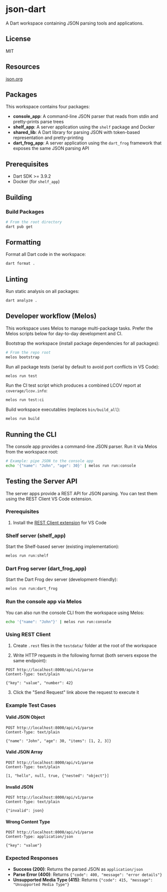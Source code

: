 # json-dart

A Dart workspace containing JSON parsing tools and applications.

## License

MIT

## Resources

[json.org](https://www.json.org/json-en.html)

## Packages

This workspace contains four packages:

- **console_app**: A command-line JSON parser that reads from stdin and pretty-prints parse trees
- **shelf_app**: A server application using the `shelf` package and Docker
- **shared_lib**: A Dart library for parsing JSON with token-based representation and pretty-printing
- **dart_frog_app**: A server application using the `dart_frog` framework that exposes the same JSON parsing API

## Prerequisites

- Dart SDK >= 3.9.2
- Docker (for `shelf_app`)

## Building

### Build Packages

```bash
# From the root directory
dart pub get
```

## Formatting

Format all Dart code in the workspace:

```bash
dart format .
```

## Linting

Run static analysis on all packages:

```bash
dart analyze .
```

## Developer workflow (Melos)

This workspace uses Melos to manage multi-package tasks. Prefer the Melos scripts below for day-to-day development and CI.

Bootstrap the workspace (install package dependencies for all packages):

```bash
# From the repo root
melos bootstrap
```

Run all package tests (serial by default to avoid port conflicts in VS Code):

```bash
melos run test
```

Run the CI test script which produces a combined LCOV report at `coverage/lcov.info`:

```bash
melos run test:ci
```

Build workspace executables (replaces `bin/build_all`):

```bash
melos run build
```

## Running the CLI

The console app provides a command-line JSON parser. Run it via Melos from the workspace root:

```bash
# Example: pipe JSON to the console app
echo '{"name": "John", "age": 30}' | melos run run:console
```

## Testing the Server API

The server apps provide a REST API for JSON parsing. You can test them using the REST Client VS Code extension.

### Prerequisites

1. Install the [REST Client extension](https://marketplace.visualstudio.com/items?itemName=humao.rest-client) for VS Code

### Shelf server (shelf_app)

Start the Shelf-based server (existing implementation):

```bash
melos run run:shelf
```

### Dart Frog server (dart_frog_app)

Start the Dart Frog dev server (development-friendly):

```bash
melos run run:dart_frog
```

### Run the console app via Melos

You can also run the console CLI from the workspace using Melos:

```bash
echo '{"name": "John"}' | melos run run:console
```

### Using REST Client

1. Create `.rest` files in the `testdata/` folder at the root of the workspace

2. Write HTTP requests in the following format (both servers expose the same endpoint):

```http
POST http://localhost:8000/api/v1/parse
Content-Type: text/plain

{"key": "value", "number": 42}
```

3. Click the "Send Request" link above the request to execute it

### Example Test Cases

#### Valid JSON Object

```http
POST http://localhost:8000/api/v1/parse
Content-Type: text/plain

{"name": "John", "age": 30, "items": [1, 2, 3]}
```

#### Valid JSON Array

```http
POST http://localhost:8000/api/v1/parse
Content-Type: text/plain

[1, "hello", null, true, {"nested": "object"}]
```

#### Invalid JSON

```http
POST http://localhost:8000/api/v1/parse
Content-Type: text/plain

{"invalid": json}
```

#### Wrong Content Type

```http
POST http://localhost:8000/api/v1/parse
Content-Type: application/json

{"key": "value"}
```

### Expected Responses

- **Success (200)**: Returns the parsed JSON as `application/json`
- **Parse Error (400)**: Returns `{"code": 400, "message": "error details"}`
- **Unsupported Media Type (415)**: Returns `{"code": 415, "message": "Unsupported Media Type"}`

